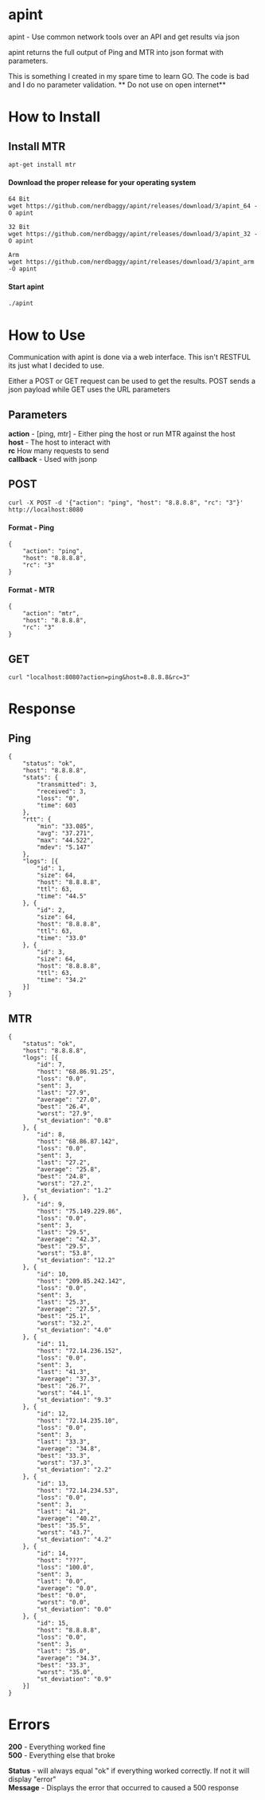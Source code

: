 # apint
apint - Use common network tools over an API and get results via json

apint returns the full output of Ping and MTR into json format with parameters.

This is something I created in my spare time to learn GO. The code is bad and I do no parameter validation. ** Do not use on open internet**

# How to Install
## Install MTR
```
apt-get install mtr
```

#### Download the proper release for your operating system
```
64 Bit
wget https://github.com/nerdbaggy/apint/releases/download/3/apint_64 -O apint

32 Bit
wget https://github.com/nerdbaggy/apint/releases/download/3/apint_32 -O apint

Arm
wget https://github.com/nerdbaggy/apint/releases/download/3/apint_arm -O apint
```
#### Start apint
```
./apint
```

# How to Use
Communication with apint is done via a web interface. This isn't RESTFUL its just what I decided to use.

Either a POST or GET request can be used to get the results. POST sends a json payload while GET uses the URL parameters

## Parameters
**action** - [ping, mtr] - Either ping the host or run MTR against the host<br>
**host** - The host to interact with<br>
**rc** How many requests to send<br>
**callback** - Used with jsonp
## POST
```
curl -X POST -d '{"action": "ping", "host": "8.8.8.8", "rc": "3"}' http://localhost:8080
```
#### Format - Ping
```
{
	"action": "ping",
	"host": "8.8.8.8",
	"rc": "3"
}
```
#### Format - MTR
```
{
	"action": "mtr",
	"host": "8.8.8.8",
	"rc": "3"
}
```

## GET
```
curl "localhost:8080?action=ping&host=8.8.8.8&rc=3"
```

# Response
## Ping ##
```
{
	"status": "ok",
	"host": "8.8.8.8",
	"stats": {
		"transmitted": 3,
		"received": 3,
		"loss": "0",
		"time": 603
	},
	"rtt": {
		"min": "33.085",
		"avg": "37.271",
		"max": "44.522",
		"mdev": "5.147"
	},
	"logs": [{
		"id": 1,
		"size": 64,
		"host": "8.8.8.8",
		"ttl": 63,
		"time": "44.5"
	}, {
		"id": 2,
		"size": 64,
		"host": "8.8.8.8",
		"ttl": 63,
		"time": "33.0"
	}, {
		"id": 3,
		"size": 64,
		"host": "8.8.8.8",
		"ttl": 63,
		"time": "34.2"
	}]
}
```

## MTR
```
{
	"status": "ok",
	"host": "8.8.8.8",
	"logs": [{
		"id": 7,
		"host": "68.86.91.25",
		"loss": "0.0",
		"sent": 3,
		"last": "27.9",
		"average": "27.0",
		"best": "26.4",
		"worst": "27.9",
		"st_deviation": "0.8"
	}, {
		"id": 8,
		"host": "68.86.87.142",
		"loss": "0.0",
		"sent": 3,
		"last": "27.2",
		"average": "25.8",
		"best": "24.8",
		"worst": "27.2",
		"st_deviation": "1.2"
	}, {
		"id": 9,
		"host": "75.149.229.86",
		"loss": "0.0",
		"sent": 3,
		"last": "29.5",
		"average": "42.3",
		"best": "29.5",
		"worst": "53.8",
		"st_deviation": "12.2"
	}, {
		"id": 10,
		"host": "209.85.242.142",
		"loss": "0.0",
		"sent": 3,
		"last": "25.3",
		"average": "27.5",
		"best": "25.1",
		"worst": "32.2",
		"st_deviation": "4.0"
	}, {
		"id": 11,
		"host": "72.14.236.152",
		"loss": "0.0",
		"sent": 3,
		"last": "41.3",
		"average": "37.3",
		"best": "26.7",
		"worst": "44.1",
		"st_deviation": "9.3"
	}, {
		"id": 12,
		"host": "72.14.235.10",
		"loss": "0.0",
		"sent": 3,
		"last": "33.3",
		"average": "34.8",
		"best": "33.3",
		"worst": "37.3",
		"st_deviation": "2.2"
	}, {
		"id": 13,
		"host": "72.14.234.53",
		"loss": "0.0",
		"sent": 3,
		"last": "41.2",
		"average": "40.2",
		"best": "35.5",
		"worst": "43.7",
		"st_deviation": "4.2"
	}, {
		"id": 14,
		"host": "???",
		"loss": "100.0",
		"sent": 3,
		"last": "0.0",
		"average": "0.0",
		"best": "0.0",
		"worst": "0.0",
		"st_deviation": "0.0"
	}, {
		"id": 15,
		"host": "8.8.8.8",
		"loss": "0.0",
		"sent": 3,
		"last": "35.0",
		"average": "34.3",
		"best": "33.3",
		"worst": "35.0",
		"st_deviation": "0.9"
	}]
}
```

# Errors
**200** - Everything worked fine<br>
**500** - Everything else that broke

**Status** - will always equal "ok" if everything worked correctly. If not it will display "error"<br>
**Message** - Displays the error that occurred to caused a 500 response
